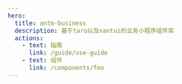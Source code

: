 ```yaml
---
hero:
  title: antm-business
  description: 基于taro以及vantui的业务小程序组件库
  actions:
    - text: 指南
      link: /guide/use-guide
    - text: 组件
      link: /components/foo
---
```

